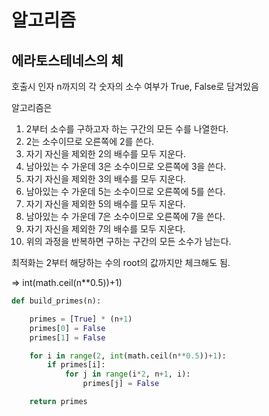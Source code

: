 # 알고리즘

## 에라토스테네스의 체

호출시 인자 n까지의 각 숫자의 소수 여부가 True, False로 담겨있음

알고리즘은
1. 2부터 소수를 구하고자 하는 구간의 모든 수를 나열한다.
2. 2는 소수이므로 오른쪽에 2를 쓴다.
3. 자기 자신을 제외한 2의 배수를 모두 지운다.
4. 남아있는 수 가운데 3은 소수이므로 오른쪽에 3을 쓴다.
5. 자기 자신을 제외한 3의 배수를 모두 지운다.
6. 남아있는 수 가운데 5는 소수이므로 오른쪽에 5를 쓴다.
7. 자기 자신을 제외한 5의 배수를 모두 지운다.
8. 남아있는 수 가운데 7은 소수이므로 오른쪽에 7을 쓴다.
9. 자기 자신을 제외한 7의 배수를 모두 지운다.
10. 위의 과정을 반복하면 구하는 구간의 모든 소수가 남는다.

최적화는 2부터 해당하는 수의 root의 값까지만 체크해도 됨.

=> int(math.ceil(n**0.5))+1)

```python
def build_primes(n):

    primes = [True] * (n+1)
    primes[0] = False
    primes[1] = False

    for i in range(2, int(math.ceil(n**0.5))+1):
        if primes[i]:
            for j in range(i*2, n+1, i):
                primes[j] = False

    return primes
```